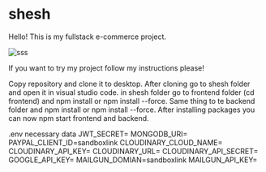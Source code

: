 # shesh

Hello! This is my fullstack e-commerce project.

![sss](https://user-images.githubusercontent.com/69452024/224007596-70bfca61-dd20-4dc6-a0d3-8191ea672e10.png)

If you want to try my project follow my instructions please!

Copy repository and clone it to desktop.
After cloning go to shesh folder and open it in visual studio code.
in shesh folder go to frontend folder (cd frontend) and npm install or npm install --force.
Same thing to te backend folder and npm install or npm install --force.
After installing packages you can now npm start frontend and backend.

.env necessary data
JWT_SECRET=
MONGODB_URI=
PAYPAL_CLIENT_ID=sandboxlink
CLOUDINARY_CLOUD_NAME=
CLOUDINARY_API_KEY=
CLOUDINARY_URL=
CLOUDINARY_API_SECRET=
GOOGLE_API_KEY=
MAILGUN_DOMIAN=sandboxlink
MAILGUN_API_KEY=

